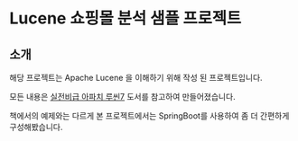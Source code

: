 # Lucene 쇼핑몰 분석 샘플 프로젝트

## 소개

해당 프로젝트는 Apache Lucene 을 이해하기 위해 작성 된 프로젝트입니다.

모든 내용은 [실전비급 아파치 루씬7](https://www.aladin.co.kr/shop/wproduct.aspx?ItemId=173030957) 도서를 참고하여 만들어졌습니다.

책에서의 예제와는 다르게 본 프로젝트에서는 SpringBoot를 사용하여 좀 더 간편하게 구성해봤습니다.

